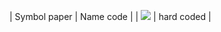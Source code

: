 | Symbol paper |	Name code |
| <img src="https://render.githubusercontent.com/render/math?math=$\alpha_\textsc{(ENDO_EPI)}$"> | hard coded | 
